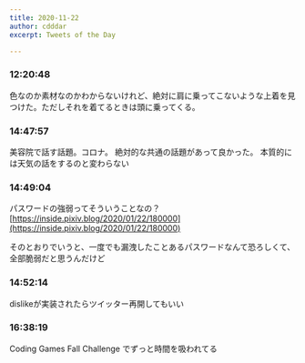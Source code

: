 ```yaml
---
title: 2020-11-22
author: cdddar
excerpt: Tweets of the Day

---
```


### 12:20:48

色なのか素材なのかわからないけれど、絶対に肩に乗ってこないような上着を見つけた。ただしそれを着てるときは頭に乗ってくる。

### 14:47:57

美容院で話す話題。コロナ。
絶対的な共通の話題があって良かった。
本質的には天気の話をするのと変わらない

### 14:49:04

パスワードの強弱ってそういうことなの？
[https://inside.pixiv.blog/2020/01/22/180000](https://inside.pixiv.blog/2020/01/22/180000)

そのとおりでいうと、一度でも漏洩したことあるパスワードなんて恐ろしくて、全部脆弱だと思うんだけど

### 14:52:14

dislikeが実装されたらツイッター再開してもいい

### 16:38:19

Coding Games Fall Challenge でずっと時間を吸われてる
